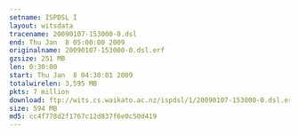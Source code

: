 ```yaml
---
setname: ISPDSL I
layout: witsdata
tracename: 20090107-153000-0.dsl
end: Thu Jan  8 05:00:00 2009
originalname: 20090107-153000-0.dsl.erf
gzsize: 251 MB
len: 0:30:00
start: Thu Jan  8 04:30:01 2009
totalwirelen: 3,595 MB
pkts: 7 million
download: ftp://wits.cs.waikato.ac.nz/ispdsl/1/20090107-153000-0.dsl.erf.gz
size: 594 MB
md5: cc4f778d2f1767c12d837f6e0c50d419
---
```

